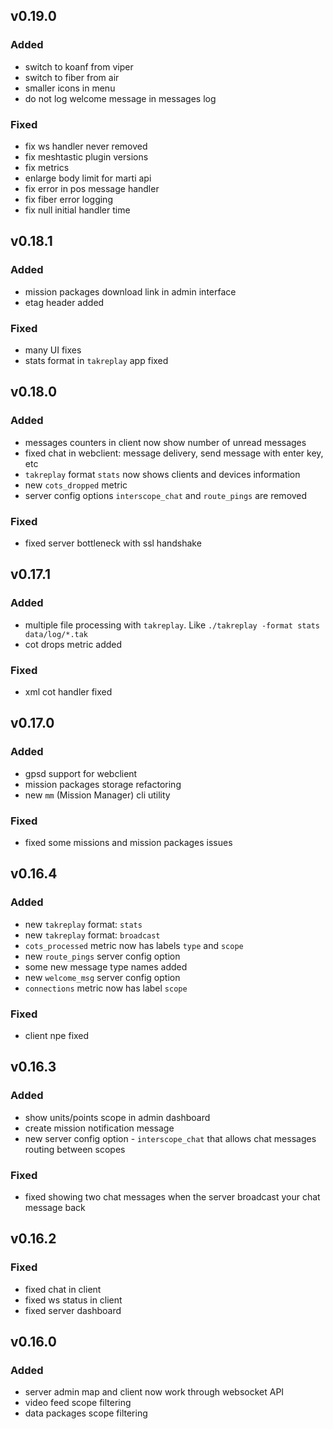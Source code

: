 ## v0.19.0
### Added
* switch to koanf from viper
* switch to fiber from air
* smaller icons in menu
* do not log welcome message in messages log

### Fixed
* fix ws handler never removed
* fix meshtastic plugin versions
* fix metrics
* enlarge body limit for marti api
* fix error in pos message handler
* fix fiber error logging
* fix null initial handler time

## v0.18.1
### Added
* mission packages download link in admin interface
* etag header added
### Fixed
* many UI fixes
* stats format in `takreplay` app fixed

## v0.18.0
### Added
* messages counters in client now show number of unread messages
* fixed chat in webclient: message delivery, send message with enter key, etc
* `takreplay` format `stats` now shows clients and devices information
* new `cots_dropped` metric
* server config options `interscope_chat` and `route_pings` are removed
### Fixed
* fixed server bottleneck with ssl handshake

## v0.17.1
### Added
* multiple file processing with `takreplay`. Like `./takreplay -format stats data/log/*.tak`
* cot drops metric added
### Fixed
* xml cot handler fixed

## v0.17.0
### Added
* gpsd support for webclient
* mission packages storage refactoring
* new `mm` (Mission Manager) cli utility
### Fixed
* fixed some missions and mission packages issues

## v0.16.4
### Added
* new `takreplay` format: `stats`
* new `takreplay` format: `broadcast`
* `cots_processed` metric now has labels `type` and `scope`
* new `route_pings` server config option
* some new message type names added
* new `welcome_msg` server config option
* `connections` metric now has label `scope`
### Fixed
* client npe fixed

## v0.16.3
### Added
* show units/points scope in admin dashboard
* create mission notification message
* new server config option - `interscope_chat` that allows chat messages routing between scopes
### Fixed
* fixed showing two chat messages when the server broadcast your chat message back

## v0.16.2
### Fixed
* fixed chat in client
* fixed ws status in client
* fixed server dashboard

## v0.16.0
### Added
* server admin map and client now work through websocket API
* video feed scope filtering
* data packages scope filtering
